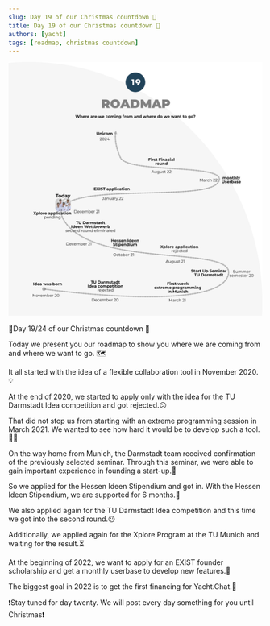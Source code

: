 ```yaml
---
slug: Day 19 of our Christmas countdown 🎄
title: Day 19 of our Christmas countdown 🎄
authors: [yacht]
tags: [roadmap, christmas countdown]
---
```


![roadmap](Day19.png)

🎅Day 19/24 of our Christmas countdown 🎄

Today we present you our roadmap to show you where we are coming from and where we want to go. 🗺

It all started with the idea of a flexible collaboration tool in November 2020.💡

At the end of 2020, we started to apply only with the idea for the TU Darmstadt Idea competition and got rejected.😕

That did not stop us from starting with an extreme programming session in March 2021. We wanted to see how hard it would be to develop such a tool.👨‍💻

On the way home from Munich, the Darmstadt team received confirmation of the previously selected seminar. Through this seminar, we were able to gain important experience in founding a start-up.👥

So we applied for the Hessen Ideen Stipendium and got in. With the Hessen Ideen Stipendium, we are supported for 6 months.🎉

We also applied again for the TU Darmstadt Idea competition and this time we got into the second round.😕

Additionally, we applied again for the Xplore Program at the TU Munich and waiting for the result.⏳

At the beginning of 2022, we want to apply for an EXIST founder scholarship and get a monthly userbase to develop new features.👀

The biggest goal in 2022 is to get the first financing for Yacht.Chat.💸

❗️Stay tuned for day twenty. We will post every day something for you until Christmas❗️ 